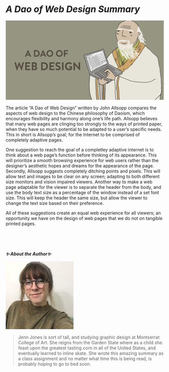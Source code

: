 # *A Dao of Web Design Summary*

![Alt Text](https://github.com/jennlikespie123/ebb-flow/blob/master/lao_big.jpg?raw=true)

The article “A Dao of Web Design” written by John Allsopp compares the aspects of web design to the Chinese philosophy of Daoism, which encourages flexibility and harmony along one’s life path. Allsopp believes that many web pages are clinging too strongly to the ways of printed paper, when they have so much potential to be adapted to a user’s specific needs. This in short is Allsopp’s goal; for the Internet to be comprised of completely adaptive pages. 

One suggestion to reach the goal of a completley adaptive internet is to think about a web page’s function before thinking of its appearance. This will prioritize a smooth browsing experience for web users rather than the designer’s aesthetic hopes and dreams for the appearance of the page. Secondly, Allsopp suggests completely ditching points and pixels. This will allow text and images to be clear on any screen; adapting to both different size monitors and vision impaired viewers. Another way to make a web page adaptable for the viewer is to separate the header from the body, and use the body text size as a percentage of the window instead of a set font size. This will keep the header the same size, but allow the viewer to change the text size based on their preference. 

All of these suggestions create an equal web experience for all viewers; an opportunity we have on the design of web pages that we do not on tangible printed pages.

<br />
<br />
<br />


*__✨ About the Author✨__*

![Alt Text](https://github.com/jennlikespie123/ebb-flow/blob/master/IMG_1225.JPG?raw=true)

> Jenn Jones is sort of tall, and studying graphic design at Montserrat College of Art. She reigns from the Garden 
State where as a child she feast upon the greatest tasting corn in all of the United States, and eventually learned to inline skate. She wrote this amazing summary as a class assignment and no matter what time this is being read, is probably hoping to go to bed soon.
